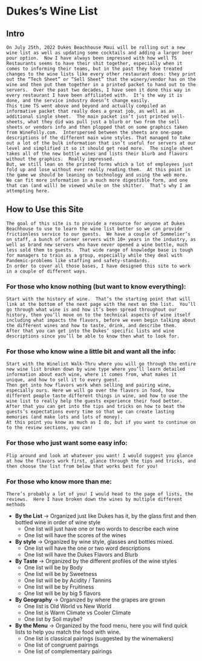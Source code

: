 # Dukes’s Wine List
## Intro
	On July 25th, 2022 Dukes Beachhouse Maui will be rolling out a new wine list as well as updating some cocktails and adding a larger beer pour option.  Now I have always been impressed with how well TS Restaurants seems to have their shit together, especially when it comes to informing their teams, but in the past they have treated changes to the wine lists like every other restaurant does: they print out the “Tech Sheet” or “Sell Sheet” that the winery/vendor has on the wine and then put them together in a printed packet to hand out to the servers.  Over the past two decades, I have seen it done this way in every restaurant I have been affiliated with.  It’s the way it is done, and the service industry doesn’t change easily.
	This time TS went above and beyond and actually compiled an informative packet that really does a great job, as well as an additional single sheet.  The main packet isn’t just printed sell-sheets, what they did was pull just a blurb or two from the sell sheets or vendors info and then plopped that on some graphics taken from WineFolly.com.  Interspersed between the sheets are one-page descriptions of the different main wine styles. That managed to take out a lot of the bulk information that isn’t useful for servers at our level and simplified it so it should get read more.  The single sheet takes all of the new bottle wines and lists their blurb and flavors without the graphics.  Really impressed.
	But, we still lean on the printed forms which a lot of employees just fold up and lose without ever really reading them.  At this point in the game we should be leaning on technology and using the web more.  We can fit more information in a much more digestible form, and one that can (and will) be viewed while on the shitter.  That’s why I am attempting here.
## How to Use this Site 
	The goal of this site is to provide a resource for anyone at Dukes Beachhouse to use to learn the wine list better so we can provide frictionless service to our guests.  We have a couple of Sommelier’s on staff, a bunch of career servers with 10+ years in the industry, as well as brand new servers who have never opened a wine bottle, much less sold them to guests.  That wide range of knowledge base is tough for managers to train as a group, especially while they deal with Pandemic-problems like staffing and safety-standards.
	In order to cover all those bases, I have designed this site to work in a couple of different ways.  
### For those who know nothing (but want to know everything):
	Start with the history of wine.  That’s the starting point that will link at the bottom of the next page with the next on the list.  You’ll go through what wine is and how it’s been spread throughout our history, then you’ll move on to the technical aspects of wine itself including what impacts the flavors, before we even begin talking about the different wines and how to taste, drink, and describe them.
	After that you can get into the Dukes’ specific lists and wine descriptions since you’ll be able to know then what to look for.   
### For those who know wine a little bit and want all the info:
	Start with the Winelist Walk-Thru where you will go through the entire new wine list broken down by wine type where you’ll learn detailed information about each wine, where it comes from, what makes it unique, and how to sell it to every guest.  
	Then get into how flavors work when selling and pairing wine, especially ours. Here we will go over the flavors in food, how different people taste different things in wine, and how to use the wine list to really help the guests experience their food better.
	After that you can get into the tips and tricks on how to beat the guests’s expectations every time so that we can create lasting memories (and make lots and lots of money).  
	At this point you know as much as I do, but if you want to continue on to the review sections, you can!
### For those who just want some easy info:
	Flip around and look at whatever you want! I would suggest you glance at how the flavors work first, glance through the tips and tricks, and then choose the list from below that works best for you!
### For those who know more than me:
	There’s probably a lot of you! I would head to the page of lists, the reviews.  Here I have broken down the wines by multiple different methods
 - **By the List** $\rightarrow$ Organized just like Dukes has it, by the glass first and then bottled wine in order of wine style
	 - One list will just have one or two words to describe each wine
	 - One list will have the scores of the wines
 - **By style** $\rightarrow$ Organized by wine style, glasses and bottles mixed. 
	 - One list will have the one or two word descriptions
	 - One list will have the Dukes Flavors and Blurb
 - **By Taste** $\rightarrow$ Organized by the different profiles of the wine styles
	 - One list will be by Body
	 - One list will be by Sweetness
	 - One list will be by Acidity / Tannins
	 - One list will be by Fruitiness 
	 - One list will be by  big 5 flavors
 - **By Geography** $\rightarrow$ Organized by where the grapes are grown 
	 - One list is Old World vs New World
	 - One list is Warm Climate vs Cooler Climate
	 - One list by Soil maybe?
 - **By the Menu** $\rightarrow$ Organized by the food menu, here you will find quick lists to help you match the food with wine.
	 - One list is classical pairings (suggested by the winemakers)
	 - One list of congruent pairings
	 - One list of complementary pairings









